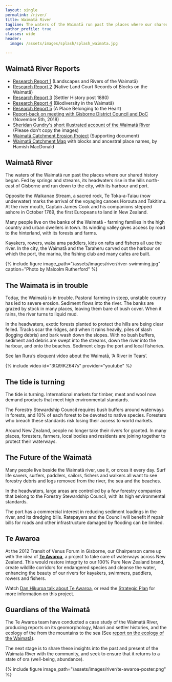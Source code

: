 ```yaml
---
layout: single
permalink: /river/
title: Waimatā River
tagline: The waters of the Waimatā run past the places where our shared history began.
author_profile: true
classes: wide
header:
  image: /assets/images/splash/splash_waimata.jpg

---
```


## Waimatā River Reports

- [Research Report 1](/assets/documents/WaimataReport1.pdf) (Landscapes and Rivers of the Waimatā)
- [Research Report 2](/assets/documents/WaimataReport2.pdf) (Native Land Court Records of Blocks on the Waimatā)
- [Research Report 3](/assets/documents/WaimataReport3.pdf) (Settler History post 1880)
- [Research Report 4](/assets/documents/BiodiversityInTheWaimataCatchmentReport.pdf) (Biodiversity in the Waimatā)
- [Research Report 5](/assets/documents/WaimataAPlaceBelongingToTheHeart.pdf) (A Place Belonging to the Heart)
- [Report-back on meeting with Gisborne District Council and DoC](/assets/documents/ListeningToTheWaimataRiverNov2018.pdf) (November 5th, 2018)
- [Sheridan Gundry's short illustrated account of the Waimatā River](/assets/documents/SheridanGundryWaimataRiver.pdf) (Please don't copy the images)
- [Waimatā Catchment Erosion Project](/assets/documents/WaimataCatchmentErosionProject.pdf) (Supporting document)
- [Waimatā Catchment Map](/assets/documents/raukumara_hi-res_opt.pdf) with blocks and ancestral place names, by Hamish MacDonald

## Waimatā River

The waters of the Waimatā run past the places where our shared history began. Fed by springs and streams, its headwaters rise in the hills north-east of Gisborne and run down to the city, with its harbour and port.

Opposite the Waikanae Stream, a sacred rock, Te Toka-a-Taiau (now underwater) marks the arrival of the voyaging canoes Horouta and Takitimu. At the river mouth, Captain James Cook and his companions stepped ashore in October 1769, the first Europeans to land in New Zealand.

Many people live on the banks of the Waimatā - farming families in the high country and urban dwellers in town. Its winding valley gives access by road to the hinterland, with its forests and farms.

Kayakers, rowers, waka ama paddlers, kids on rafts and fishers all use the river. In the city, the Waimatā and the Taraheru carved out the harbour on which the port, the marina, the fishing club and many cafes are built.

{% include figure image_path="/assets/images/river/river-swimming.jpg" caption="Photo by Malcolm Rutherford" %}

## The Waimatā is in trouble

Today, the Waimatā is in trouble. Pastoral farming in steep, unstable country has led to severe erosion. Sediment flows into the river. The banks are grazed by stock in many places, leaving them bare of bush cover. When it rains, the river turns to liquid mud.

In the headwaters, exotic forests planted to protect the hills are being clear felled. Tracks scar the ridges, and when it rains heavily, piles of slash (logging debris) and bark wash down the slopes. With no bush buffers, sediment and debris are swept into the streams, down the river into the harbour, and onto the beaches. Sediment clogs the port and local fisheries.

See Ian Ruru’s eloquent video about the Waimatā, ‘A River in Tears’.

{% include video id="3tQ9lKZ647s" provider="youtube" %}


## The tide is turning

The tide is turning. International markets for timber, meat and wool now demand products that meet high environmental standards.

The Forestry Stewardship Council requires bush buffers around waterways in forests, and 10% of each forest to be devoted to native species. Foresters who breach these standards risk losing their access to world markets.

Around New Zealand, people no longer take their rivers for granted. In many places, foresters, farmers, local bodies and residents are joining together to protect their waterways.


## The Future of the Waimatā

Many people live beside the Waimatā river, use it, or cross it every day. Surf life savers, surfers, paddlers, sailors, fishers and walkers all want to see forestry debris and logs removed from the river, the sea and the beaches.

In the headwaters, large areas are controlled by a few forestry companies that belong to the Forestry Stewardship Council, with its high environmental standards.

The port has a commercial interest in reducing sediment loadings in the river, and its dredging bills. Ratepayers and the Council will benefit if repair bills for roads and other infrastructure damaged by flooding can be limited.


## Te Awaroa

At the 2012 Transit of Venus Forum in Gisborne, our Chairperson came up with the idea of **[Te Awaroa](/assets/documents/TeAwaroaForestAndBird.pdf)**, a project to take care of waterways across New Zealand. This would restore integrity to our 100% Pure New Zealand brand, create wildlife corridors for endangered species and cleanse the water, enhancing the beauty of our rivers for kayakers, swimmers, paddlers, rowers and fishers. 

Watch [Dan Hikuroa talk about Te Awaroa](https://www.newsroom.co.nz/@future-learning/2018/10/01/260029/another-approach-to-our-freshwater-crisis), or read the [Strategic Plan](/assets/documents/TeAwaroaStrategicPlan.pdf) for more information on this project.


## Guardians of the Waimatā

The Te Awaroa team have conducted a case study of the Waimatā River, producing reports on its geomorphology, Maori and settler histories, and the ecology of the from the mountains to the sea (See [report on the ecology of the Waimatā](/assets/documents/BiodiversityInTheWaimataCatchmentReport.pdf)).

The next stage is to share these insights into the past and present of the Waimatā River with the community, and seek to ensure that it returns to a state of ora (well-being, abundance). 

{% include figure image_path="/assets/images/river/te-awaroa-poster.png" %}
